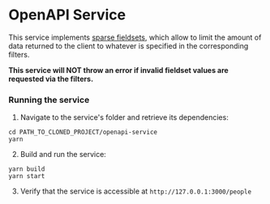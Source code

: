# OpenAPI Service

This service implements [sparse fieldsets](https://jsonapi.org/format/#fetching-sparse-fieldsets), which allow to limit the amount of data returned to the client to whatever is specified in the corresponding filters.

**This service will NOT throw an error if invalid fieldset values are requested via the filters.**

### Running the service

1. Navigate to the service's folder and retrieve its dependencies:

```shell
cd PATH_TO_CLONED_PROJECT/openapi-service
yarn
```

2. Build and run the service:

```shell
yarn build
yarn start
```

3. Verify that the service is accessible at `http://127.0.0.1:3000/people`
